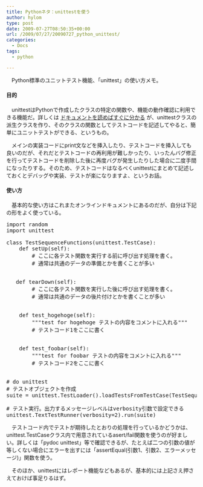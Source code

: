 ```yaml
---
title: Pythonネタ：unittestを使う
author: hylom
type: post
date: 2009-07-27T08:50:35+00:00
url: /2009/07/27/20090727_python_unittest/
categories:
  - Docs
tags:
  - python

---
```

　Python標準のユニットテスト機能、「unittest」の使い方メモ。

#### 目的

　unittestはPythonで作成したクラスの特定の関数や、機能の動作確認に利用できる機能だ。詳しくは   [ドキュメントを読めばすぐに分かる][1] が、unittestクラスの派生クラスを作り、そのクラスの関数としてテストコードを記述してやると、簡単にユニットテストができる、というもの。

　メインの実装コードにprint文などを挿入したり、テストコードを挿入しても良いのだが、それだとテストコードの再利用が難しかったり、いったんバグ修正を行ってテストコードを削除した後に再度バグが発生したりした場合に二度手間になったりする。そのため、テストコードはなるべくunittestにまとめて記述しておくとデバッグや実装、テストが楽になりますよ、というお話。

#### 使い方

　基本的な使い方はこれまたオンラインドキュメントにあるのだが、自分は下記の形をよく使っている。

<pre>import random
import unittest

class TestSequenceFunctions(unittest.TestCase):
    def setUp(self):
        # ここに各テスト関数を実行する前に呼び出す処理を書く。
        # 通常は共通のデータの準備とかを書くことが多い


   def tearDown(self):
        # ここに各テスト関数を実行した後に呼び出す処理を書く。
        # 通常は共通のデータの後片付けとかを書くことが多い


    def test_hogehoge(self):
        """test for hogehoge テストの内容をコメントに入れる"""
        # テストコード1をここに書く


    def test_foobar(self):
        """test for foobar テストの内容をコメントに入れる"""
        # テストコード2をここに書く


# do unittest
# テストオブジェクトを作成
suite = unittest.TestLoader().loadTestsFromTestCase(TestSequenceFunctions)

# テスト実行。出力するメッセージレベルはverbosity引数で設定できる
unittest.TextTestRunner(verbosity=2).run(suite)
</pre>

　テストコード内でテストが期待したとおりの処理を行っているかどうかは、unittest.TestCaseクラス内で用意されているasert/fail関数を使うのが好ましい。詳しくは「pydoc unittest」等で確認できるが、たとえば二つの引数の値が等しくない場合にエラーを出すには「assertEqual(引数1、引数2、エラーメッセージ)」関数を使う。

　そのほか、unittestにはレポート機能などもあるが、基本的には上記さえ押さえておけば事足りるはず。

 [1]: http://www.python.jp/doc/release/lib/module-unittest.html